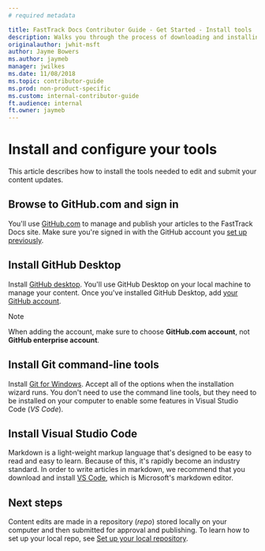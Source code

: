 ```yaml
---
# required metadata

title: FastTrack Docs Contributor Guide - Get Started - Install tools
description: Walks you through the process of downloading and installing the client tools you will need for Markdown and Git.
originalauthor: jwhit-msft
author: Jayme Bowers
ms.author: jaymeb
manager: jwilkes
ms.date: 11/08/2018
ms.topic: contributor-guide
ms.prod: non-product-specific
ms.custom: internal-contributor-guide
ft.audience: internal
ft.owner: jaymeb
---
```


# Install and configure your tools
This article describes how to install the tools needed to edit and submit your content updates.

## Browse to GitHub.com and sign in

You'll use [GitHub.com](https://github.com/) to manage and publish your articles to the FastTrack Docs site. Make sure you're signed in with the GitHub account you [set up previously](contribute-get-started-setup-github.md).

## Install GitHub Desktop

Install [GitHub desktop](https://desktop.github.com/). You'll use GitHub Desktop on your local machine to manage your content. Once you've installed GitHub Desktop, add [your GitHub account](https://help.github.com/desktop/guides/getting-started-with-github-desktop/authenticating-to-github/). 
> [!NOTE]
> When adding the account, make sure to choose **GitHub.com account**, not **GitHub enterprise account**.

## Install Git command-line tools

Install [Git for Windows](https://git-scm.com/download/win). Accept all of the options when the installation wizard runs. You don't need to use the command line tools, but they need to be installed on your computer to enable some features in Visual Studio Code (*VS Code*). 

## Install Visual Studio Code

Markdown is a light-weight markup language that's designed to be easy to read and easy to learn. Because of this, it's rapidly become an industry standard. In order to write articles in markdown, we recommend that you download and install [VS Code](https://code.visualstudio.com/), which is Microsoft's markdown editor. 

## Next steps
Content edits are made in a repository (*repo*) stored locally on your computer and then submitted for approval and publishing. To learn how to set up your local repo, see [Set up your local repository](contribute-get-started-setup-local.md).